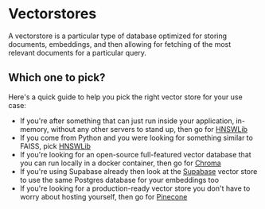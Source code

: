 # Vectorstores

A vectorstore is a particular type of database optimized for storing documents, embeddings, and then allowing for fetching of the most relevant documents for a particular query.

## Which one to pick?

Here's a quick guide to help you pick the right vector store for your use case:

- If you're after something that can just run inside your application, in-memory, without any other servers to stand up, then go for [HNSWLib](./hnswlib.md)
- If you come from Python and you were looking for something similar to FAISS, pick [HNSWLib](./hnswlib.md)
- If you're looking for an open-source full-featured vector database that you can run locally in a docker container, then go for [Chroma](./chroma.md)
- If you're using Supabase already then look at the [Supabase](./supabase.mdx) vector store to use the same Postgres database for your embeddings too
- If you're looking for a production-ready vector store you don't have to worry about hosting yourself, then go for [Pinecone](./pinecone.md)
